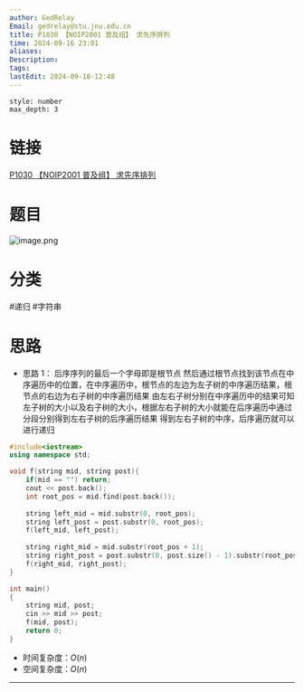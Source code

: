 ```yaml
---
author: GedRelay
Email: gedrelay@stu.jnu.edu.cn
title: P1030 【NOIP2001 普及组】 求先序排列
time: 2024-09-16 23:01
aliases: 
Description: 
tags: 
lastEdit: 2024-09-18-12:48
---
```


```toc
style: number
max_depth: 3
```

# 链接
[P1030 【NOIP2001 普及组】 求先序排列](https://www.luogu.com.cn/problem/P1030) 

# 题目
![image.png](https://ged-pic-bed.oss-cn-guangzhou.aliyuncs.com/img/202409162301716.png)


# 分类
#递归 #字符串 

# 思路
- 思路 1：
后序序列的最后一个字母即是根节点
然后通过根节点找到该节点在中序遍历中的位置，在中序遍历中，根节点的左边为左子树的中序遍历结果，根节点的右边为右子树的中序遍历结果
由左右子树分别在中序遍历中的结果可知左子树的大小以及右子树的大小，根据左右子树的大小就能在后序遍历中通过分段分别得到左右子树的后序遍历结果
得到左右子树的中序，后序遍历就可以进行递归 


```cpp
#include<iostream>
using namespace std;

void f(string mid, string post){
    if(mid == "") return;
    cout << post.back();
    int root_pos = mid.find(post.back());
    
    string left_mid = mid.substr(0, root_pos);
    string left_post = post.substr(0, root_pos);
    f(left_mid, left_post);
    
    string right_mid = mid.substr(root_pos + 1);
    string right_post = post.substr(0, post.size() - 1).substr(root_pos);
    f(right_mid, right_post);
}

int main()
{
    string mid, post;
    cin >> mid >> post;
    f(mid, post);
	return 0;
}
```


- 时间复杂度：${O\left( n \right)  }$ 
- 空间复杂度：${O\left( n \right)  }$ 


---

